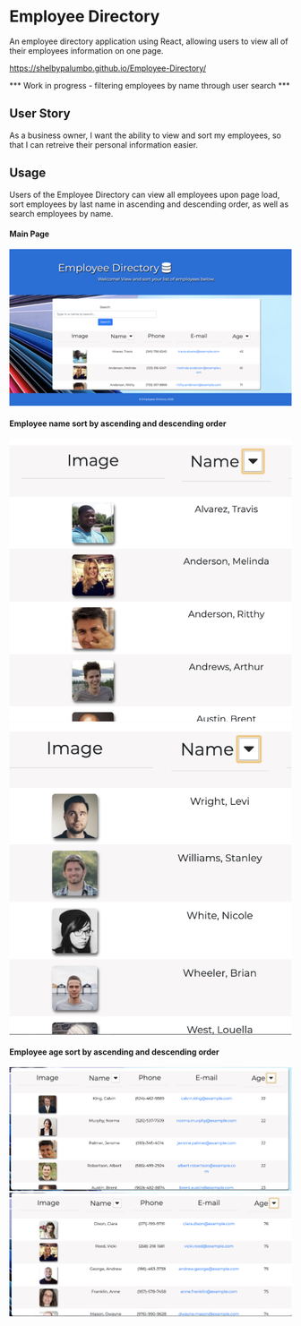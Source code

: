# Employee Directory
An employee directory application using React, allowing users to view all of their employees information on one page. 
<br>

https://shelbypalumbo.github.io/Employee-Directory/

*** Work in progress - filtering employees by name through user search ***

## User Story
As a business owner, I want the ability to view and sort my employees, so that I can retreive their personal information easier.

## Usage
Users of the Employee Directory can view all employees upon page load, sort employees by last name in ascending and descending order, as well as search employees by name.

#### Main Page
![Main View](./public/reademeImg/ui.png)


#### Employee name sort by ascending and descending order

![NameAsc View](./public/reademeImg/ascName.png)
![NameDsc View](./public/reademeImg/dscName.png)

#### Employee age sort by ascending and descending order

![AgeAsc View](./public/reademeImg/ascAge.png)
![AgeDsc View](./public/reademeImg/dscAge.png)
